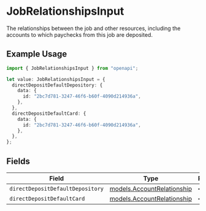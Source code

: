 # JobRelationshipsInput

The relationships between the job and other resources, including the accounts to which paychecks from this job are deposited.

## Example Usage

```typescript
import { JobRelationshipsInput } from "openapi";

let value: JobRelationshipsInput = {
  directDepositDefaultDepository: {
    data: {
      id: "2bc7d781-3247-46f6-b60f-4090d214936a",
    },
  },
  directDepositDefaultCard: {
    data: {
      id: "2bc7d781-3247-46f6-b60f-4090d214936a",
    },
  },
};
```

## Fields

| Field                                                          | Type                                                           | Required                                                       | Description                                                    |
| -------------------------------------------------------------- | -------------------------------------------------------------- | -------------------------------------------------------------- | -------------------------------------------------------------- |
| `directDepositDefaultDepository`                               | [models.AccountRelationship](../models/accountrelationship.md) | :heavy_minus_sign:                                             | N/A                                                            |
| `directDepositDefaultCard`                                     | [models.AccountRelationship](../models/accountrelationship.md) | :heavy_minus_sign:                                             | N/A                                                            |